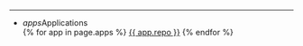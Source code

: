 
---

<ul class="collapsible">
    <li>
      <div class="collapsible-header"><i class="material-icons">apps</i>Applications<span class="new badge" data-badge-caption="{{ page.number_of_apps }}"></span></div>
      <div class="collapsible-body">
        <div class="collection">
        {% for app in page.apps %}
        <a class="collection-item" target="_blank" href="{{ app.repo }}">{{ app.repo }}</a>
        {% endfor %}
        </div>
      </div>
    </li>
</ul>
